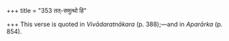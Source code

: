 +++
title = "353 तत्-समुत्थो हि"

+++
This verse is quoted in *Vivādaratnākara* (p. 388);—and in *Aparārka*
(p. 854).


